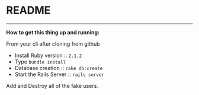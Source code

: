 # README
---

**How to get this thing up and running:**

From your cli after cloning from github

* Install Ruby version :: `2.1.2`
* Type `bundle install`
* Database creation :: `rake db:create`
* Start the Rails Server :: `rails server`

Add and Destroy all of the fake users.
